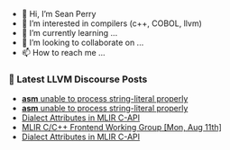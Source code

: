 - 👋 Hi, I’m Sean Perry
- 👀 I’m interested in compilers (c++, COBOL, llvm)
- 🌱 I’m currently learning ...
- 💞️ I’m looking to collaborate on ...
- 📫 How to reach me ...

<!---
s66perry/s66perry is a ✨ special ✨ repository because its `README.md` (this file) appears on your GitHub profile.
You can click the Preview link to take a look at your changes.
--->
### 📕 Latest LLVM Discourse Posts

<!-- DISCOURSE-LLVM:START -->
- [__asm__ unable to process string-literal properly](https://discourse.llvm.org/t/asm-unable-to-process-string-literal-properly/87798#post_3)
- [__asm__ unable to process string-literal properly](https://discourse.llvm.org/t/asm-unable-to-process-string-literal-properly/87798#post_2)
- [Dialect Attributes in MLIR C-API](https://discourse.llvm.org/t/dialect-attributes-in-mlir-c-api/87800#post_8)
- [MLIR C/C++ Frontend Working Group [Mon, Aug 11th]](https://discourse.llvm.org/t/mlir-c-c-frontend-working-group-mon-aug-11th/87696#post_2)
- [Dialect Attributes in MLIR C-API](https://discourse.llvm.org/t/dialect-attributes-in-mlir-c-api/87800#post_7)
<!-- DISCOURSE-LLVM:END -->
